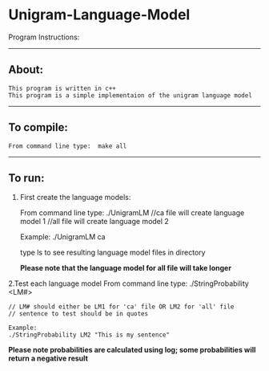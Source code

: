 # Unigram-Language-Model

Program Instructions:

----------------------------------------
About:
----------------------------------------
    This program is written in c++
    This program is a simple implementaion of the unigram language model

----------------------------------------
To compile:
----------------------------------------
    From command line type:  make all

-----------------------------------------
To run:
-----------------------------------------
1. First create the language models:

    From command line type:  ./UnigramLM <file>
    //ca file will create language model 1
    //all file will create language model 2

    Example: ./UnigramLM ca

    type ls to see resulting language model files in directory

    **Please note that the language model for all file will take longer**


2.Test each language model
    From command line type:  ./StringProbability <LM#> <sentence to test>

    // LM# should either be LM1 for 'ca' file OR LM2 for 'all' file
    // sentence to test should be in quotes

    Example:
    ./StringProbability LM2 "This is my sentence"

 **Please note probabilities are calculated using log; some probabilities will return a negative result**



